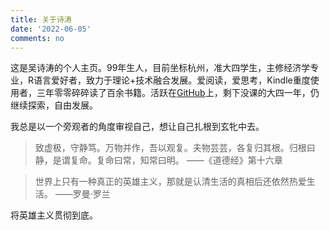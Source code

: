 ```yaml
---
title: 关于诗涛
date: '2022-06-05'
comments: no
---
```


这是吴诗涛的个人主页。99年生人，目前坐标杭州，准大四学生，主修经济学专业，R语言爱好者，致力于理论+技术融合发展。爱阅读，爱思考，Kindle重度使用者，三年零零碎碎读了百余书籍。活跃在[GitHub](https://github.com/Shitao5)上，剩下没课的大四一年，仍继续探索，自由发展。

我总是以一个旁观者的角度审视自己，想让自己扎根到玄牝中去。

> 致虚极，守静笃。万物并作，吾以观复。夫物芸芸，各复归其根。归根曰静，是谓复命。复命曰常，知常曰明。  ——《道德经》第十六章

> 世界上只有一种真正的英雄主义，那就是认清生活的真相后还依然热爱生活。 ——罗曼·罗兰

将英雄主义贯彻到底。

